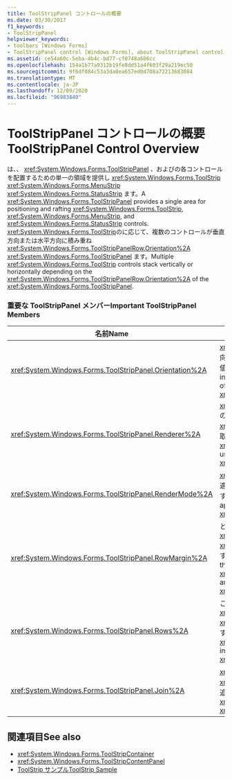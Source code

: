 ```yaml
---
title: ToolStripPanel コントロールの概要
ms.date: 03/30/2017
f1_keywords:
- ToolStripPanel
helpviewer_keywords:
- toolbars [Windows Forms]
- ToolStripPanel control [Windows Forms], about ToolStripPanel control
ms.assetid: ce54a60c-5eba-4b4c-bd77-cf0748a666cc
ms.openlocfilehash: 154a1b77a9312b19fe8dd51a4f603f29a219ec50
ms.sourcegitcommit: 9f6df084c53a3da0ea657ed0d708a72213683084
ms.translationtype: MT
ms.contentlocale: ja-JP
ms.lasthandoff: 12/09/2020
ms.locfileid: "96983840"
---
```

# <a name="toolstrippanel-control-overview"></a><span data-ttu-id="b9091-102">ToolStripPanel コントロールの概要</span><span class="sxs-lookup"><span data-stu-id="b9091-102">ToolStripPanel Control Overview</span></span>

<span data-ttu-id="b9091-103">は、、 <xref:System.Windows.Forms.ToolStripPanel> 、およびの各コントロールを配置するための単一の領域を提供し <xref:System.Windows.Forms.ToolStrip> <xref:System.Windows.Forms.MenuStrip> <xref:System.Windows.Forms.StatusStrip> ます。</span><span class="sxs-lookup"><span data-stu-id="b9091-103">A <xref:System.Windows.Forms.ToolStripPanel> provides a single area for positioning and rafting <xref:System.Windows.Forms.ToolStrip>, <xref:System.Windows.Forms.MenuStrip>, and <xref:System.Windows.Forms.StatusStrip> controls.</span></span> <span data-ttu-id="b9091-104"><xref:System.Windows.Forms.ToolStrip>のに応じて、複数のコントロールが垂直方向または水平方向に積み重ね <xref:System.Windows.Forms.ToolStripPanelRow.Orientation%2A> <xref:System.Windows.Forms.ToolStripPanel> ます。</span><span class="sxs-lookup"><span data-stu-id="b9091-104">Multiple <xref:System.Windows.Forms.ToolStrip> controls stack vertically or horizontally depending on the <xref:System.Windows.Forms.ToolStripPanelRow.Orientation%2A> of the <xref:System.Windows.Forms.ToolStripPanel>.</span></span>  
  
### <a name="important-toolstrippanel-members"></a><span data-ttu-id="b9091-105">重要な ToolStripPanel メンバー</span><span class="sxs-lookup"><span data-stu-id="b9091-105">Important ToolStripPanel Members</span></span>  
  
|<span data-ttu-id="b9091-106">名前</span><span class="sxs-lookup"><span data-stu-id="b9091-106">Name</span></span>|<span data-ttu-id="b9091-107">説明</span><span class="sxs-lookup"><span data-stu-id="b9091-107">Description</span></span>|  
|----------|-----------------|  
|<xref:System.Windows.Forms.ToolStripPanel.Orientation%2A>|<span data-ttu-id="b9091-108"><xref:System.Windows.Forms.ToolStripPanel> の向きが水平方向であるか垂直方向であるかを示す値を取得または設定します。</span><span class="sxs-lookup"><span data-stu-id="b9091-108">Gets or sets a value indicating the horizontal or vertical orientation of the <xref:System.Windows.Forms.ToolStripPanel>.</span></span>|  
|<xref:System.Windows.Forms.ToolStripPanel.Renderer%2A>|<span data-ttu-id="b9091-109"><xref:System.Windows.Forms.ToolStripRenderer> の外観のカスタマイズに使用する <xref:System.Windows.Forms.ToolStripPanel> を取得または設定します。</span><span class="sxs-lookup"><span data-stu-id="b9091-109">Gets or sets a <xref:System.Windows.Forms.ToolStripRenderer> used to customize the appearance of a <xref:System.Windows.Forms.ToolStripPanel>.</span></span>|  
|<xref:System.Windows.Forms.ToolStripPanel.RenderMode%2A>|<span data-ttu-id="b9091-110"><xref:System.Windows.Forms.ToolStripPanel> に適用される描画スタイルを取得または設定します。</span><span class="sxs-lookup"><span data-stu-id="b9091-110">Gets or sets the painting styles to be applied to the <xref:System.Windows.Forms.ToolStripPanel>.</span></span>|  
|<xref:System.Windows.Forms.ToolStripPanel.RowMargin%2A>|<span data-ttu-id="b9091-111">との間隔をピクセル単位で取得または設定し <xref:System.Windows.Forms.ToolStripPanelRow> <xref:System.Windows.Forms.ToolStripPanel> ます。</span><span class="sxs-lookup"><span data-stu-id="b9091-111">Gets or sets the spacing, in pixels, between the <xref:System.Windows.Forms.ToolStripPanelRow> and the <xref:System.Windows.Forms.ToolStripPanel>.</span></span>|  
|<xref:System.Windows.Forms.ToolStripPanel.Rows%2A>|<span data-ttu-id="b9091-112">こののを取得し <xref:System.Windows.Forms.ToolStripPanelRow> <xref:System.Windows.Forms.ToolStripPanel> ます。</span><span class="sxs-lookup"><span data-stu-id="b9091-112">Gets the <xref:System.Windows.Forms.ToolStripPanelRow> in this <xref:System.Windows.Forms.ToolStripPanel>.</span></span>|  
|<xref:System.Windows.Forms.ToolStripPanel.Join%2A>|<span data-ttu-id="b9091-113"><xref:System.Windows.Forms.ToolStrip> を <xref:System.Windows.Forms.ToolStripPanel> に追加します。</span><span class="sxs-lookup"><span data-stu-id="b9091-113">Adds a <xref:System.Windows.Forms.ToolStrip> to a <xref:System.Windows.Forms.ToolStripPanel>.</span></span>|  
  
## <a name="see-also"></a><span data-ttu-id="b9091-114">関連項目</span><span class="sxs-lookup"><span data-stu-id="b9091-114">See also</span></span>

- <xref:System.Windows.Forms.ToolStripContainer>
- <xref:System.Windows.Forms.ToolStripContentPanel>
- <span data-ttu-id="b9091-115">[ToolStrip サンプル](/previous-versions/visualstudio/visual-studio-2008/ms181005(v=vs.90))</span><span class="sxs-lookup"><span data-stu-id="b9091-115">[ToolStrip Sample](/previous-versions/visualstudio/visual-studio-2008/ms181005(v=vs.90))</span></span>
